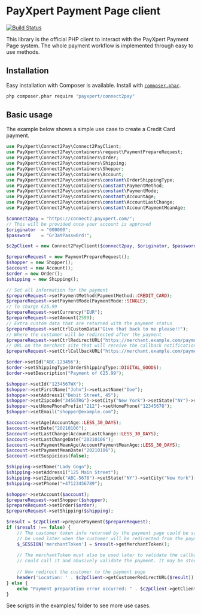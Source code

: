 PayXpert Payment Page client
============================

[![Build Status](https://travis-ci.org/PayXpert/connect2pay-php-client.svg?branch=master)](https://travis-ci.org/PayXpert/connect2pay-php-client)

This library is the official PHP client to interact with the PayXpert Payment Page system.
The whole payment workflow is implemented through easy to use methods.

Installation
------------

Easy installation with Composer is available.
Install with [`composer.phar`](http://getcomposer.org).

```sh
php composer.phar require "payxpert/connect2pay"
```

Basic usage
-----------

The example below shows a simple use case to create a Credit Card payment.

```php
use PayXpert\Connect2Pay\Connect2PayClient;
use PayXpert\Connect2Pay\containers\request\PaymentPrepareRequest;
use PayXpert\Connect2Pay\containers\Order;
use PayXpert\Connect2Pay\containers\Shipping;
use PayXpert\Connect2Pay\containers\Shopper;
use PayXpert\Connect2Pay\containers\Account;
use PayXpert\Connect2Pay\containers\constant\OrderShippingType;
use PayXpert\Connect2Pay\containers\constant\PaymentMethod;
use PayXpert\Connect2Pay\containers\constant\PaymentMode;
use PayXpert\Connect2Pay\containers\constant\AccountAge;
use PayXpert\Connect2Pay\containers\constant\AccountLastChange;
use PayXpert\Connect2Pay\containers\constant\AccountPaymentMeanAge;

$connect2pay = "https://connect2.payxpert.com/";
// This will be provided once your account is approved
$originator  = "000000";
$password    = "Gr3atPassw0rd!";

$c2pClient = new Connect2PayClient($connect2pay, $originator, $password);

$prepareRequest = new PaymentPrepareRequest();
$shopper = new Shopper();
$account = new Account();
$order = new Order();
$shipping = new Shipping();

// Set all information for the payment
$prepareRequest->setPaymentMethod(PaymentMethod::CREDIT_CARD);
$prepareRequest->setPaymentMode(PaymentMode::SINGLE);
// To charge €25.99
$prepareRequest->setCurrency("EUR");
$prepareRequest->setAmount(2599);
// Extra custom data that are returned with the payment status
$prepareRequest->setCtrlCustomData("Give that back to me please!!");
// Where the customer will be redirected after the payment
$prepareRequest->setCtrlRedirectURL("https://merchant.example.com/payment/redirect");
// URL on the merchant site that will receive the callback notification
$prepareRequest->setCtrlCallbackURL("https://merchant.example.com/payment/callback");

$order->setId("ABC-123456");
$order->setShippingType(OrderShippingType::DIGITAL_GOODS);
$order->setDescription("Payment of €25.99");

$shopper->setId("1234567WX");
$shopper->setFirstName("John")->setLastName("Doe");
$shopper->setAddress1("Debit Street, 45");
$shopper->setZipcode("3456TRG")->setCity("New York")->setState("NY")->setCountryCode("US");
$shopper->setHomePhonePrefix("212")->setHomePhone("12345678");
$shopper->setEmail("shopper@example.com");

$account->setAge(AccountAge::LESS_30_DAYS);
$account->setDate("20210106");
$account->setLastChange(AccountLastChange::LESS_30_DAYS);
$account->setLastChangeDate("20210106");
$account->setPaymentMeanAge(AccountPaymentMeanAge::LESS_30_DAYS);
$account->setPaymentMeanDate("20210106");
$account->setSuspicious(false);

$shipping->setName("Lady Gogo");
$shipping->setAddress1("125 Main Street");
$shipping->setZipcode("ABC-5678")->setState("NY")->setCity("New York")->setCountryCode("US");
$shipping->setPhone("+47123456789");

$shopper->setAccount($account);
$prepareRequest->setShopper($shopper);
$prepareRequest->setOrder($order);
$prepareRequest->setShipping($shipping);

$result = $c2pClient->preparePayment($prepareRequest);
if ($result !== false) {
    // The customer token info returned by the payment page could be saved in session (may
    // be used later when the customer will be redirected from the payment page)
    $_SESSION['merchantToken'] = $result->getMerchantToken();
    
    // The merchantToken must also be used later to validate the callback to avoid that anyone
    // could call it and abusively validate the payment. It may be stored in local database for this.
    
    // Now redirect the customer to the payment page
    header('Location: ' . $c2pClient->getCustomerRedirectURL($result));
} else {
    echo "Payment preparation error occurred: " . $c2pClient->getClientErrorMessage() . "\n";
}
```

See scripts in the examples/ folder to see more use cases.